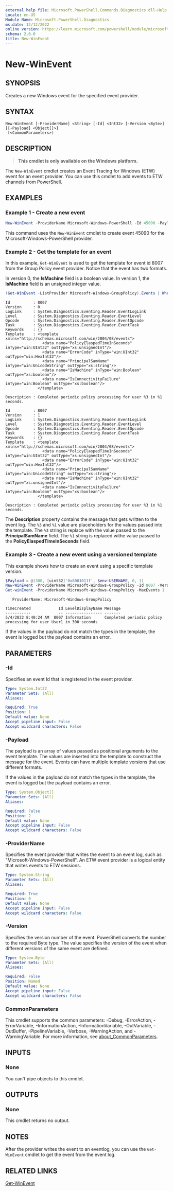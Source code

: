```yaml
---
external help file: Microsoft.PowerShell.Commands.Diagnostics.dll-Help.xml
Locale: en-US
Module Name: Microsoft.PowerShell.Diagnostics
ms.date: 12/12/2022
online version: https://learn.microsoft.com/powershell/module/microsoft.powershell.diagnostics/new-winevent?view=powershell-7.6&WT.mc_id=ps-gethelp
schema: 2.0.0
title: New-WinEvent
---
```


# New-WinEvent

## SYNOPSIS
Creates a new Windows event for the specified event provider.

## SYNTAX

```
New-WinEvent [-ProviderName] <String> [-Id] <Int32> [-Version <Byte>] [[-Payload] <Object[]>]
 [<CommonParameters>]
```

## DESCRIPTION

> **This cmdlet is only available on the Windows platform.**

The `New-WinEvent` cmdlet creates an Event Tracing for Windows (ETW) event for an event provider.
You can use this cmdlet to add events to ETW channels from PowerShell.

## EXAMPLES

### Example 1 - Create a new event

```powershell
New-WinEvent -ProviderName Microsoft-Windows-PowerShell -Id 45090 -Payload @("Workflow", "Running")
```

This command uses the `New-WinEvent` cmdlet to create event 45090 for the
Microsoft-Windows-PowerShell provider.

### Example 2 - Get the template for an event

In this example, `Get-WinEvent` is used to get the template for event id 8007 from the Group Policy
event provider. Notice that the event has two formats.

In version 0, the **IsMachine** field is a boolean value. In version 1, the **IsMachine** field is
an unsigned integer value.

```powershell
(Get-WinEvent -ListProvider Microsoft-Windows-GroupPolicy).Events | Where-Object Id -eq 8007
```

```Output
Id          : 8007
Version     : 0
LogLink     : System.Diagnostics.Eventing.Reader.EventLogLink
Level       : System.Diagnostics.Eventing.Reader.EventLevel
Opcode      : System.Diagnostics.Eventing.Reader.EventOpcode
Task        : System.Diagnostics.Eventing.Reader.EventTask
Keywords    : {}
Template    : <template xmlns="http://schemas.microsoft.com/win/2004/08/events">
                <data name="PolicyElaspedTimeInSeconds" inType="win:UInt32" outType="xs:unsignedInt"/>
                <data name="ErrorCode" inType="win:UInt32" outType="win:HexInt32"/>
                <data name="PrincipalSamName" inType="win:UnicodeString" outType="xs:string"/>
                <data name="IsMachine" inType="win:Boolean" outType="xs:boolean"/>
                <data name="IsConnectivityFailure" inType="win:Boolean" outType="xs:boolean"/>
              </template>

Description : Completed periodic policy processing for user %3 in %1 seconds.

Id          : 8007
Version     : 1
LogLink     : System.Diagnostics.Eventing.Reader.EventLogLink
Level       : System.Diagnostics.Eventing.Reader.EventLevel
Opcode      : System.Diagnostics.Eventing.Reader.EventOpcode
Task        : System.Diagnostics.Eventing.Reader.EventTask
Keywords    : {}
Template    : <template xmlns="http://schemas.microsoft.com/win/2004/08/events">
                <data name="PolicyElaspedTimeInSeconds" inType="win:UInt32" outType="xs:unsignedInt"/>
                <data name="ErrorCode" inType="win:UInt32" outType="win:HexInt32"/>
                <data name="PrincipalSamName" inType="win:UnicodeString" outType="xs:string"/>
                <data name="IsMachine" inType="win:UInt32" outType="xs:unsignedInt"/>
                <data name="IsConnectivityFailure" inType="win:Boolean" outType="xs:boolean"/>
              </template>

Description : Completed periodic policy processing for user %3 in %1 seconds.
```

The **Description** property contains the message that gets written to the event log. The `%3` and
`%1` value are placeholders for the values passed into the template. The `%3` string is replace with
the value passed to the **PrincipalSamName** field. The `%1` string is replaced withe value passed
to the **PolicyElaspedTimeInSeconds** field.

### Example 3 - Create a new event using a versioned template

This example shows how to create an event using a specific template version.

```powershell
$Payload = @(300, [uint32]'0x8001011f', $env:USERNAME, 0, 1)
New-WinEvent -ProviderName Microsoft-Windows-GroupPolicy -Id 8007 -Version 1 -Payload $Payload
Get-winEvent -ProviderName Microsoft-Windows-GroupPolicy -MaxEvents 1
```

```Output
   ProviderName: Microsoft-Windows-GroupPolicy

TimeCreated            Id LevelDisplayName Message
-----------            -- ---------------- -------
5/4/2022 8:40:24 AM  8007 Information      Completed periodic policy processing for user User1 in 300 seconds
```

If the values in the payload do not match the types in the template, the event is logged but the
payload contains an error.

## PARAMETERS

### -Id

Specifies an event Id that is registered in the event provider.

```yaml
Type: System.Int32
Parameter Sets: (All)
Aliases:

Required: True
Position: 1
Default value: None
Accept pipeline input: False
Accept wildcard characters: False
```

### -Payload

The payload is an array of values passed as positional arguments to the event template. The values
are inserted into the template to construct the message for the event. Events can have multiple
template versions that use different formats.

If the values in the payload do not match the types in the template, the event is logged but the
payload contains an error.

```yaml
Type: System.Object[]
Parameter Sets: (All)
Aliases:

Required: False
Position: 2
Default value: None
Accept pipeline input: False
Accept wildcard characters: False
```

### -ProviderName

Specifies the event provider that writes the event to an event log, such as
"Microsoft-Windows-PowerShell". An ETW event provider is a logical entity that writes events to ETW
sessions.

```yaml
Type: System.String
Parameter Sets: (All)
Aliases:

Required: True
Position: 0
Default value: None
Accept pipeline input: False
Accept wildcard characters: False
```

### -Version

Specifies the version number of the event. PowerShell converts the number to the required Byte type.
The value specifies the version of the event when different versions of the same event are defined.

```yaml
Type: System.Byte
Parameter Sets: (All)
Aliases:

Required: False
Position: Named
Default value: None
Accept pipeline input: False
Accept wildcard characters: False
```

### CommonParameters

This cmdlet supports the common parameters: -Debug, -ErrorAction, -ErrorVariable,
-InformationAction, -InformationVariable, -OutVariable, -OutBuffer, -PipelineVariable, -Verbose,
-WarningAction, and -WarningVariable. For more information, see
[about_CommonParameters](https://go.microsoft.com/fwlink/?LinkID=113216).

## INPUTS

### None

You can't pipe objects to this cmdlet.

## OUTPUTS

### None

This cmdlet returns no output.

## NOTES

After the provider writes the event to an eventlog, you can use the `Get-WinEvent` cmdlet to get the
event from the event log.

## RELATED LINKS

[Get-WinEvent](Get-WinEvent.md)
